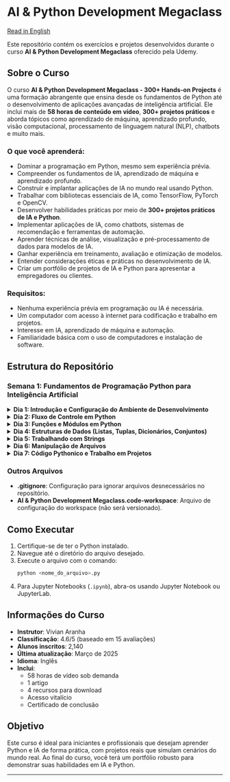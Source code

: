 # AI & Python Development Megaclass

[Read in English](README.md)

Este repositório contém os exercícios e projetos desenvolvidos durante o curso **AI & Python Development Megaclass** oferecido pela Udemy.

## Sobre o Curso

O curso **AI & Python Development Megaclass - 300+ Hands-on Projects** é uma formação abrangente que ensina desde os fundamentos de Python até o desenvolvimento de aplicações avançadas de inteligência artificial. Ele inclui mais de **58 horas de conteúdo em vídeo**, **300+ projetos práticos** e aborda tópicos como aprendizado de máquina, aprendizado profundo, visão computacional, processamento de linguagem natural (NLP), chatbots e muito mais.

### O que você aprenderá:
- Dominar a programação em Python, mesmo sem experiência prévia.
- Compreender os fundamentos de IA, aprendizado de máquina e aprendizado profundo.
- Construir e implantar aplicações de IA no mundo real usando Python.
- Trabalhar com bibliotecas essenciais de IA, como TensorFlow, PyTorch e OpenCV.
- Desenvolver habilidades práticas por meio de **300+ projetos práticos de IA e Python**.
- Implementar aplicações de IA, como chatbots, sistemas de recomendação e ferramentas de automação.
- Aprender técnicas de análise, visualização e pré-processamento de dados para modelos de IA.
- Ganhar experiência em treinamento, avaliação e otimização de modelos.
- Entender considerações éticas e práticas no desenvolvimento de IA.
- Criar um portfólio de projetos de IA e Python para apresentar a empregadores ou clientes.

### Requisitos:
- Nenhuma experiência prévia em programação ou IA é necessária.
- Um computador com acesso à internet para codificação e trabalho em projetos.
- Interesse em IA, aprendizado de máquina e automação.
- Familiaridade básica com o uso de computadores e instalação de software.

## Estrutura do Repositório

### Semana 1: Fundamentos de Programação Python para Inteligência Artificial

<details>
<summary><strong>Dia 1: Introdução e Configuração do Ambiente de Desenvolvimento</strong></summary>

- **exercise1.py**: Programa simples que imprime "Hello world!".
- **exercise2.py**: Demonstração de variáveis de diferentes tipos de dados e manipulação básica.
- **hello_world.ipynb**: Versão em Jupyter Notebook do programa "Hello world!".

</details>

<details>
<summary><strong>Dia 2: Fluxo de Controle em Python</strong></summary>

- **control_flow.py**: Exemplos demonstrando declarações condicionais, loops e fluxo de controle.
- **exercise1.py**: Programa para verificar se um número é primo.
- **exercise2.py**: Calculadora simples que realiza adição, subtração, multiplicação e divisão.
- **exercise2_additional.py**: Calculadora estendida com suporte para cálculos de fatorial.
- **exercise_additional_list.py**: Programa para encontrar o maior número em uma lista.

</details>

<details>
<summary><strong>Dia 3: Funções e Módulos em Python</strong></summary>

- **exercise1.py**: Função recursiva para calcular o fatorial de um número.
- **exercise1_additional_even_odd.py**: Função para verificar se um número é par ou ímpar.
- **exercise2.py**: Script usando um módulo personalizado para operações matemáticas.
- **math_operations.py**: Módulo personalizado contendo operações aritméticas básicas (adição, subtração, multiplicação e divisão).
- **exercise2_additional_string_ops.py**: Script usando um módulo personalizado para operações com strings (inverter uma string, contar vogais, verificar palíndromos).
- **string_operations.py**: Módulo personalizado contendo operações com strings.
- **samples.py**: Código de exemplo demonstrando funções, módulos e escopo.

</details>

<details>
<summary><strong>Dia 4: Estruturas de Dados (Listas, Tuplas, Dicionários, Conjuntos)</strong></summary>

- **data_structures.py**: Exemplos de trabalho com listas, tuplas, dicionários e conjuntos.
- **exercise1.py**: Manipular dados em um dicionário.
- **exercise2.py**: Contar a frequência de palavras em uma frase.
- **additional_practice1.py**: Reverter uma lista e remover duplicatas.
- **additional_practice2.py**: Armazenar notas de alunos, calcular médias e encontrar as maiores/menores notas.

</details>

<details>
<summary><strong>Dia 5: Trabalhando com Strings</strong></summary>

- **strings.py**: Exemplos de manipulação de strings.
- **regex.py**: Exemplos de uso de expressões regulares.
- **regular_expressions.py**: Exemplos adicionais de uso de regex.
- **exercise1.py**: Operações básicas com strings.
- **exercise2.py**: Operações avançadas com strings.
- **additional_practice1.py**: Reverter uma string e verificar se é um palíndromo.
- **additional_practice2.py**: Contar o número de vogais e consoantes em uma string.
- **additional_practice3.py**: Encontrar e substituir uma substring dentro de uma string.

</details>

<details>
<summary><strong>Dia 6: Manipulação de Arquivos</strong></summary>

- **exercise1.py**: Operações básicas de manipulação de arquivos.
- **additional_practice1.py**, **additional_practice2.py**: Exercícios adicionais de manipulação de arquivos.

</details>

<details>
<summary><strong>Dia 7: Código Pythonico e Trabalho em Projetos</strong></summary>

- **exercise1.py**: Escrevendo código limpo e Pythonico.
- **additional_practice1.py**, **additional_practice2.py**: Exercícios adicionais para escrever código Pythonico.

</details>

### Outros Arquivos
- **.gitignore**: Configuração para ignorar arquivos desnecessários no repositório.
- **AI & Python Development Megaclass.code-workspace**: Arquivo de configuração do workspace (não será versionado).

## Como Executar
1. Certifique-se de ter o Python instalado.
2. Navegue até o diretório do arquivo desejado.
3. Execute o arquivo com o comando:
   ```bash
   python <nome_do_arquivo>.py
   ```
4. Para Jupyter Notebooks (`.ipynb`), abra-os usando Jupyter Notebook ou JupyterLab.

## Informações do Curso
- **Instrutor**: Vivian Aranha
- **Classificação**: 4.6/5 (baseado em 15 avaliações)
- **Alunos inscritos**: 2,140
- **Última atualização**: Março de 2025
- **Idioma**: Inglês
- **Inclui**:
  - 58 horas de vídeo sob demanda
  - 1 artigo
  - 4 recursos para download
  - Acesso vitalício
  - Certificado de conclusão

## Objetivo
Este curso é ideal para iniciantes e profissionais que desejam aprender Python e IA de forma prática, com projetos reais que simulam cenários do mundo real. Ao final do curso, você terá um portfólio robusto para demonstrar suas habilidades em IA e Python.

---